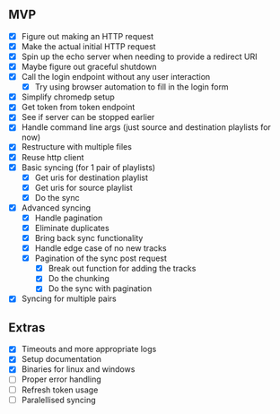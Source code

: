 ## MVP
- [x] Figure out making an HTTP request
- [x] Make the actual initial HTTP request
- [x] Spin up the echo server when needing to provide a redirect URI
- [x] Maybe figure out graceful shutdown
- [x] Call the login endpoint without any user interaction
    - [x] Try using browser automation to fill in the login form
- [x] Simplify chromedp setup
- [x] Get token from token endpoint
- [x] See if server can be stopped earlier
- [x] Handle command line args (just source and destination playlists for now)
- [x] Restructure with multiple files
- [x] Reuse http client
- [x] Basic syncing (for 1 pair of playlists)
    - [x] Get uris for destination playlist
    - [x] Get uris for source playlist
    - [x] Do the sync
- [x] Advanced syncing
    - [x] Handle pagination
    - [x] Eliminate duplicates
    - [x] Bring back sync functionality
    - [x] Handle edge case of no new tracks
    - [x] Pagination of the sync post request
        - [x] Break out function for adding the tracks
        - [x] Do the chunking
        - [x] Do the sync with pagination
- [x] Syncing for multiple pairs

## Extras
- [x] Timeouts and more appropriate logs
- [x] Setup documentation
- [x] Binaries for linux and windows
- [ ] Proper error handling
- [ ] Refresh token usage
- [ ] Paralellised syncing